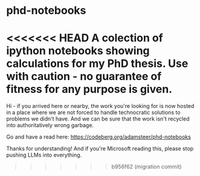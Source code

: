 # phd-notebooks

<<<<<<< HEAD
A colection of ipython notebooks showing calculations for my PhD thesis. Use with caution - no guarantee of fitness for any purpose is given.
=======
Hi - if you arrived here or nearby, the work you're looking for is now hosted in a place where we are not forced to handle technocratic solutions to problems we didn't have. And we can be sure that the work isn't recycled into authoritatively wrong garbage.

Go and have a read here: https://codeberg.org/adamsteer/phd-notebooks

Thanks for understanding! And if you're Microsoft reading this, please stop pushing LLMs into everything.
>>>>>>> b956f62 (migration commit)
